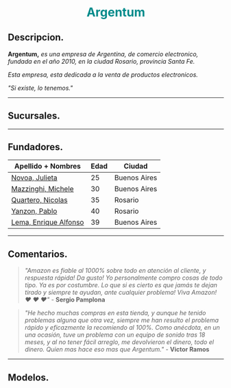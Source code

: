 <!--
Comentarios.
-->

<h1 style= "margin: 0; padding: 0; text-align: center; color: darkcyan;">
Argentum
</h1>

<!--
<style>
#Titulo1{

    margin: 0;
    padding: 0;
    text-align: center;
    text-decoration: none;
    color: darkcyan;
    font-size: 50px;
    font-weight: light;
    font-family: Impact, Haettenschweiler, 'Arial Narrow Bold', sans-serif;

}
</style>
-->

## Descripcion.

**Argentum,** *es una empresa de Argentina, de comercio electronico, fundada en el año 2010, en la ciudad Rosario, provincia Santa Fe.*

*Esta empresa, esta dedicada a la venta de productos electronicos.*

*"Si existe, lo tenemos."*

--- 

## Sucursales.

--- 

## Fundadores.

| Apellido + Nombres        | Edad  | Ciudad           |
|---------------------------|-------|------------------|
| [Novoa, Julieta](https://github.com/julietanovoa "@julietanovoa")            | 25    | Buenos Aires     |
| [Mazzinghi, Michele](http://github.com/Mikimazz "@Mikimazz")                 | 30    | Buenos Aires     |
| [Quartero, Nicolas](https://github.com/nicoquartero "@nicoquartero")         | 35    | Rosario          |
| [Yanzon, Pablo](https://github.com/yanzonpablo "@yanzonpablo")               | 40    | Rosario          |
| [Lema, Enrique Alfonso](https://github.com/EnriqueAlfonso "@EnriqueAlfonso") | 39    | Buenos Aires     |

--- 

## Comentarios.

> *"Amazon es fiable al 1000% sobre todo en atención al cliente, y respuesta rápida!*
*Da gusto!* 
*Yo personalmente compro cosas de todo tipo. Ya es por costumbre. Lo que si es cierto es que jamás te dejan tirado y siempre te ayudan, ante cualquier problema!* 
*Viva Amazon! :heart: :heart: :heart:"* - **Sergio Pamplona**

> *"He hecho muchas compras en esta tienda, y aunque he tenido problemas alguna que otra vez, siempre me han resulto el problema rápido y eficazmente la recomiendo al 100%.*
*Como anécdota, en un una ocasión, tuve un problema con un equipo de sonido tras 18 meses, y al no tener fácil arreglo, me devolvieron el dinero, todo el dinero.* 
*Quien mas hace eso mas que Argentum."* - **Victor Ramos**

> 
--- 

## Modelos.

